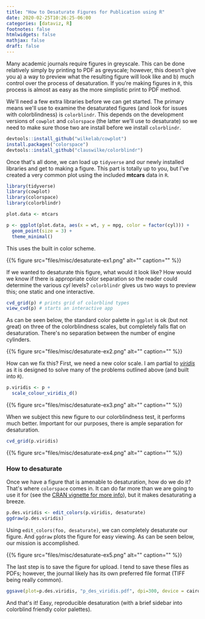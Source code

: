 ```yaml
---
title: "How to Desaturate Figures for Publication using R"
date: 2020-02-25T10:26:25-06:00
categories: [dataviz, R]
footnotes: false
htmlwidgets: false
mathjax: false
draft: false
---
```


Many academic journals require figures in greyscale. This can be done relatively simply by printing to PDF as greyscale; however, this doesn't give you a) a way to preview what the resulting figure will look like and b) much control over the process of desaturation. If you're making figures in ```R```, this process is almost as easy as the more simplistic print to PDF method.

<!--more-->
We'll need a few extra libraries before we can get started. The primary means we'll use to examine the desaturated figures (and look for issues with colorblindness) is ```colorblindr```. This depends on the development versions of ```cowplot``` and ```colorspace``` (the latter we'll use to desaturate) so we need to make sure those two are install before we install ```colorblindr```.

``` R
devtools::install_github("wilkelab/cowplot")
install.packages("colorspace")
devtools::install_github("clauswilke/colorblindr")
```

Once that's all done, we can load up ```tidyverse``` and our newly installed libraries and get to making a figure. This part is totally up to you, but I've created a very common plot using the included **mtcars** data in ```R```.

```R
library(tidyverse)
library(cowplot)
library(colorspace)
library(colorblindr)

plot.data <- mtcars

p <- ggplot(plot.data, aes(x = wt, y = mpg, color = factor(cyl))) +
  geom_point(size = 3) +
  theme_minimal()
```

This uses the built in color scheme.

{{% figure src="files/misc/desaturate-ex1.png" alt="" caption="" %}}

If we wanted to desaturate this figure, what would it look like? How would we know if there is appropriate color separation so the reader could determine the various *cyl* levels? ```colorblindr``` gives us two ways to preview this; one static and one interactive.

```R
cvd_grid(p) # prints grid of colorblind types
view_cvd(p) # starts an interactive app
```

As can be seen below, the standard color palette in ```ggplot``` is ok (but not great) on three of the colorblindness scales, but completely falls flat on desaturation. There's no separation between the number of engine cylinders.

{{% figure src="files/misc/desaturate-ex2.png" alt="" caption="" %}}

How can we fix this? First, we need a new color scale. I am partial to *[viridis](https://cran.r-project.org/web/packages/viridis/vignettes/intro-to-viridis.html)* as it is designed to solve many of the problems outlined above (and built into ```R```).

```R
p.viridis <- p +
  scale_colour_viridis_d()
```

{{% figure src="files/misc/desaturate-ex3.png" alt="" caption="" %}}

When we subject this new figure to our colorblindness test, it performs much better. Important for our purposes, there is ample separation for desaturation.
```R
cvd_grid(p.viridis)
```

{{% figure src="files/misc/desaturate-ex4.png" alt="" caption="" %}}

### How to desaturate
Once we have a figure that is amenable to desaturation, how do we do it? That's where ```colorspace``` comes in. It can do far more than we are going to use it for (see the [CRAN vignette for more info](https://cran.r-project.org/web/packages/colorspace/vignettes/colorspace.html)), but it makes desaturating a breeze.

```R
p.des.viridis <- edit_colors(p.viridis, desaturate)
ggdraw(p.des.viridis)
```

Using ```edit_colors(foo, desaturate)```, we can completely desaturate our figure. And ```ggdraw``` plots the figure for easy viewing. As can be seen below, our mission is accomplished.

{{% figure src="files/misc/desaturate-ex5.png" alt="" caption="" %}}

The last step is to save the figure for upload. I tend to save these files as PDFs; however, the journal likely has its own preferred file format (TIFF being really common).

```R
ggsave(plot=p.des.viridis, "p_des_viridis.pdf", dpi=300, device = cairo_pdf)
```

And that's it! Easy, reproducible desaturation (with a brief sidebar into colorblind friendly color palettes).
